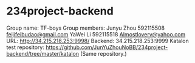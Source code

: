 # 234project-backend
Group name: 
            TF-boys
Group members:
            Junyu Zhou 592115508 feijifeibudao@gmail.com 
            YaWei Li 592115518 Almostloverv@yahoo.com
URL: 
            http://34.215.218.253:9998/
Backend: 
            34.215.218.253:9999
Katalon test repository: 
            https://github.com/JunYuZhouNoBB/234project-backend/tree/master/katalon (Same repository.)
            
